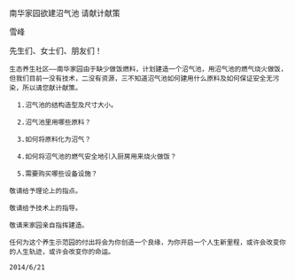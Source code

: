 南华家园欲建沼气池 请献计献策

雪峰


先生们、女士们、朋友们！

    生态养生社区——南华家园由于缺少做饭燃料，计划建造一个沼气池，用沼气池的燃气烧火做饭，但我们目前一没有技术，二没有资源，三不知道沼气池如何建用什么原料及如何保证安全无污染，所以请您献计献策。

      1.沼气池的结构造型及尺寸大小。

      2.沼气池里用哪些原料？

      3.如何将原料化为沼气？

      4.如何将沼气池的燃气安全地引入厨房用来烧火做饭？

      5.需要购买哪些设备设施？

    敬请给予理论上的指点。

    敬请给予技术上的指导。

    敬请来家园亲自指挥建造。

    任何为这个养生示范园的付出将会为你创造一个良缘，为你开启一个人生新里程，或许会改变你的人生轨迹，或许会改变你的命运。

    2014/6/21



